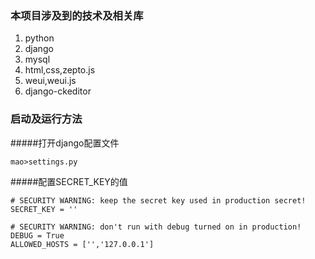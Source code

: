 ### 本项目涉及到的技术及相关库
1. python
2. django
3. mysql
4. html,css,zepto.js
5. weui,weui.js
6. django-ckeditor

### 启动及运行方法
#####打开django配置文件
```
mao>settings.py
```
#####配置SECRET_KEY的值
```
# SECURITY WARNING: keep the secret key used in production secret!
SECRET_KEY = ''

# SECURITY WARNING: don't run with debug turned on in production!
DEBUG = True
ALLOWED_HOSTS = ['','127.0.0.1']

```
